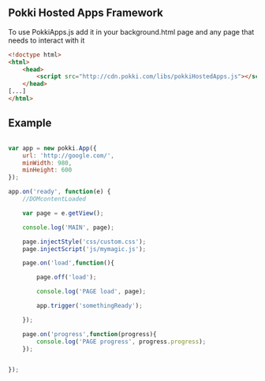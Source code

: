 ## Pokki Hosted Apps Framework

To use PokkiApps.js add it in your background.html page and any page that needs to interact with it

```html
<!doctype html>
<html>
	<head>
		<script src="http://cdn.pokki.com/libs/pokkiHostedApps.js"></script>
	</head>
[...]
</html>
```


## Example

```javascript

var app = new pokki.App({
	url: 'http://google.com/',
	minWidth: 980,
	minHeight: 600
});

app.on('ready', function(e) {
	//DOMcontentLoaded

	var page = e.getView();

	console.log('MAIN', page);

	page.injectStyle('css/custom.css');
	page.injectScript('js/mymagic.js');

	page.on('load',function(){

		page.off('load');

		console.log('PAGE load', page);

		app.trigger('somethingReady');

	});

	page.on('progress',function(progress){
		console.log('PAGE progress', progress.progress);
	});


});



```